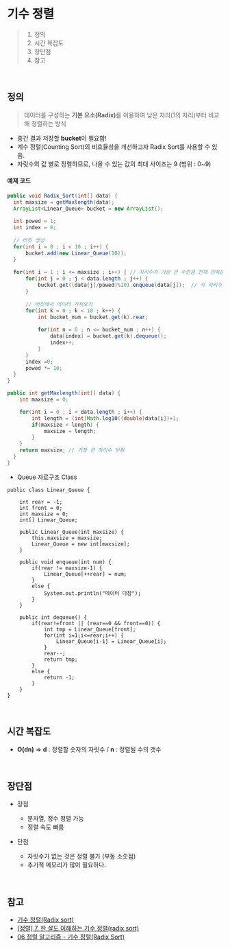 # 기수 정렬
> 1. 정의
> 2. 시간 복잡도
> 3. 장단점
> 4. 참고

<br/>

## 정의
> 데이터를 구성하는 <b>기본 요소(Radix)</b>를 이용하여 낮은 자리(1의 자리)부터 비교해 정렬하는 방식
- 중간 결과 저장할 <b>bucket</b>이 필요함!
- 계수 정렬(Counting Sort)의 비효율성을 개선하고자 Radix Sort를 사용할 수 있음.
- 자릿수의 값 별로 정렬하므로, 나올 수 있는 값의 최대 사이즈는 9 (범위 : 0~9)


#### 예제 코드
```java
public void Radix_Sort(int[] data) {
  int maxsize = getMaxlength(data);
  ArrayList<Linear_Queue> bucket = new ArrayList();
  
  int powed = 1;
  int index = 0;
  
  // 버킷 생성
  for(int i = 0 ; i < 10 ; i++) {
      bucket.add(new Linear_Queue(10));
  }
  
  for(int i = 1 ; i <= maxsize ; i++) { // 자리수가 가장 큰 수만큼 전체 반복문 반복
      for(int j = 0 ; j < data.length ; j++) {
          bucket.get((data[j]/powed)%10).enqueue(data[j]);  // 각 자리수의 맞는 index의 bucket에 넣는다.
      }
  
      // 버킷에서 데이터 가져오기
      for(int k = 0 ; k < 10 ; k++) {
          int bucket_num = bucket.get(k).rear;
  
          for(int n = 0 ; n <= bucket_num ; n++) {
              data[index] = bucket.get(k).dequeue();
              index++;
          }
      }
      index =0;
      powed *= 10;
  }
}

public int getMaxlength(int[] data) {
    int maxsize = 0;

    for(int i = 0 ; i < data.length ; i++) {
        int length = (int)Math.log10((double)data[i])+1;
        if(maxsize < length) {
            maxsize = length;
        }
    }
    return maxsize; // 가장 큰 자리수 반환
  }
}

```

- Queue 자료구조 Class
```
public class Linear_Queue {
    
    int rear = -1;
    int front = 0;
    int maxsize = 0;
    int[] Linear_Queue;
    
    public Linear_Queue(int maxsize) {
        this.maxsize = maxsize;
        Linear_Queue = new int[maxsize];
    }
    
    public void enqueue(int num) {
        if(rear != maxsize-1) {
            Linear_Queue[++rear] = num;
        }
        else {
            System.out.println("데이터 다참");
        }
    }
    
    public int dequeue() {
        if(rear!=front || (rear==0 && front==0)) {
            int tmp = Linear_Queue[front];
            for(int i=1;i<=rear;i++) {
                Linear_Queue[i-1] = Linear_Queue[i];
            }
            rear--;
            return tmp;
        }
        else {
            return -1;
        }    
    }
}
```
<br/>

## 시간 복잡도
- <b>O(dn)</b>
⇒ <b>d</b> : 정렬할 숫자의 자릿수 / <b>n</b> : 정렬될 수의 갯수

<br/>

## 장단점
* 장점
   * 문자열, 정수 정렬 가능
   * 정렬 속도 빠름

* 단점
  * 자릿수가 없는 것은 정렬 불가 (부동 소숫점)
  * 추가적 메모리가 많이 필요하다.

<br/>

## 참고
- [기수 정렬(Radix sort)](https://gyoogle.dev/blog/algorithm/Radix%20Sort.html)
- [[정렬] 7. 한 살도 이해하는 기수 정렬(radix sort)](https://10000cow.tistory.com/entry/%EC%A0%95%EB%A0%AC-7-%EA%B8%B0%EC%88%98-%EC%A0%95%EB%A0%ACradix-sort)
- [06 정렬 알고리즘 - 기수 정렬(Radix Sort)](https://lktprogrammer.tistory.com/48)
